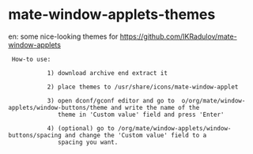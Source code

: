 # mate-window-applets-themes


en: some nice-looking themes for https://github.com/IKRadulov/mate-window-applets


     How-to use: 
               
               1) download archive end extract it 
   
               2) place themes to /usr/share/icons/mate-window-applet
               
               3) open dconf/gconf editor and go to  o/org/mate/window-applets/window-buttons/theme and write the name of the
                  theme in 'Custom value' field and press 'Enter'
                  
               4) (optional) go to /org/mate/window-applets/window-buttons/spacing and change the 'Custom value' field to a 
                  spacing you want.
